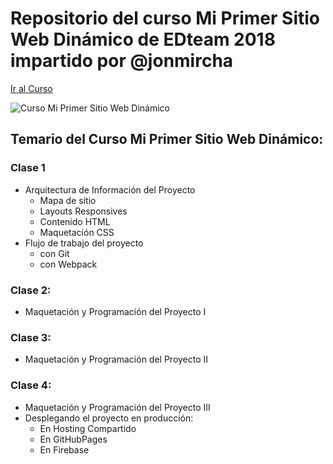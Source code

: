 # Repositorio del curso Mi Primer Sitio Web Dinámico de EDteam 2018 impartido por @jonmircha

[Ir al Curso](https://ed.team/cursos/website)

![Curso Mi Primer Sitio Web Dinámico](https://ed.team/sites/default/files/styles/large/public/courses/images/tu-primer-web.jpg)

## Temario del Curso Mi Primer Sitio Web Dinámico:

### Clase 1

* Arquitectura de Información del Proyecto
  * Mapa de sitio
  * Layouts Responsives
  * Contenido HTML
  * Maquetación CSS
* Flujo de trabajo del proyecto
  * con Git
  * con Webpack

### Clase 2:

* Maquetación y Programación del Proyecto I

### Clase 3:

* Maquetación y Programación del Proyecto II

### Clase 4:

* Maquetación y Programación del Proyecto III
* Desplegando el proyecto en producción:
  * En Hosting Compartido
  * En GitHubPages
  * En Firebase
